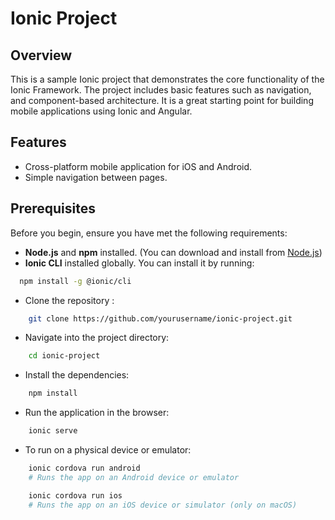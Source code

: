 # Ionic Project

## Overview
This is a sample Ionic project that demonstrates the core functionality of the Ionic Framework. The project includes basic features such as navigation, and component-based architecture. It is a great starting point for building mobile applications using Ionic and Angular.

## Features
- Cross-platform mobile application for iOS and Android.
- Simple navigation between pages.

## Prerequisites
Before you begin, ensure you have met the following requirements:
- **Node.js** and **npm** installed. (You can download and install from [Node.js](https://nodejs.org/))
- **Ionic CLI** installed globally. You can install it by running:


```bash
  npm install -g @ionic/cli
```
- Clone the repository :

```bash
    git clone https://github.com/yourusername/ionic-project.git
```
- Navigate into the project directory:

```bash
    cd ionic-project
```
- Install the dependencies:

```bash
    npm install
```
- Run the application in the browser:

```bash
    ionic serve
```
- To run on a physical device or emulator:

```bash
    ionic cordova run android
    # Runs the app on an Android device or emulator

```

```bash
    ionic cordova run ios
    # Runs the app on an iOS device or simulator (only on macOS)
```
